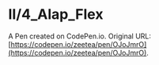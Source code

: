 # II/4_Alap_Flex

A Pen created on CodePen.io. Original URL: [https://codepen.io/zeetea/pen/OJoJmrO](https://codepen.io/zeetea/pen/OJoJmrO).

